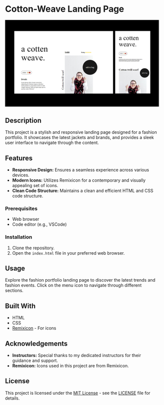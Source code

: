 # Cotton-Weave Landing Page


![Cotton-Weave](cottonWeave.jpg)

## Description

This project is a stylish and responsive landing page designed for a fashion portfolio. It showcases the latest jackets and brands, and provides a sleek user interface to navigate through the content.

## Features

- **Responsive Design:** Ensures a seamless experience across various devices.
- **Modern Icons:** Utilizes Remixicon for a contemporary and visually appealing set of icons.
- **Clean Code Structure:** Maintains a clean and efficient HTML and CSS code structure.

### Prerequisites

- Web browser
- Code editor (e.g., VSCode)

### Installation

1. Clone the repository.
2. Open the `index.html` file in your preferred web browser.

## Usage

Explore the fashion portfolio landing page to discover the latest trends and fashion events. Click on the menu icon to navigate through different sections.

## Built With

- HTML
- CSS
- [Remixicon](https://remixicon.com/) - For icons

## Acknowledgements

- **Instructors:** Special thanks to my dedicated instructors for their guidance and support.
- **Remixicon:** Icons used in this project are from Remixicon.

## License

This project is licensed under the [MIT License](LICENSE) - see the [LICENSE](LICENSE) file for details.
